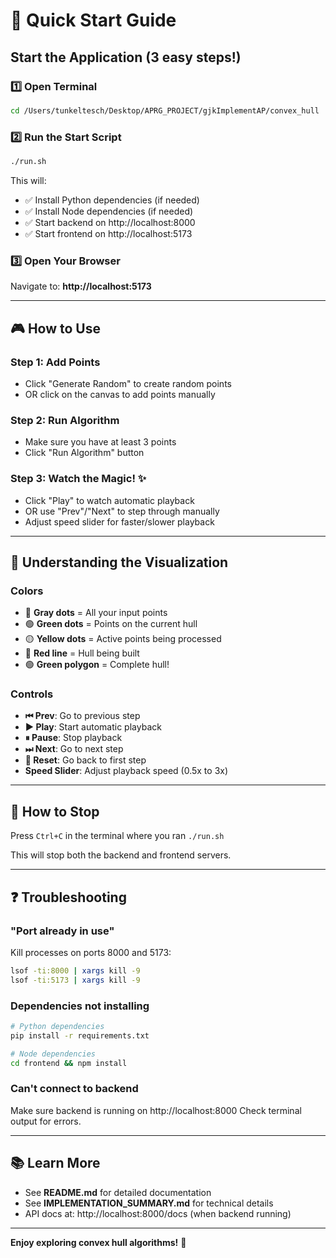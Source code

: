 # 🚀 Quick Start Guide

## Start the Application (3 easy steps!)

### 1️⃣ Open Terminal
```bash
cd /Users/tunkeltesch/Desktop/APRG_PROJECT/gjkImplementAP/convex_hull
```

### 2️⃣ Run the Start Script
```bash
./run.sh
```

This will:
- ✅ Install Python dependencies (if needed)
- ✅ Install Node dependencies (if needed)
- ✅ Start backend on http://localhost:8000
- ✅ Start frontend on http://localhost:5173

### 3️⃣ Open Your Browser
Navigate to: **http://localhost:5173**

---

## 🎮 How to Use

### Step 1: Add Points
- Click "Generate Random" to create random points
- OR click on the canvas to add points manually

### Step 2: Run Algorithm
- Make sure you have at least 3 points
- Click "Run Algorithm" button

### Step 3: Watch the Magic! ✨
- Click "Play" to watch automatic playback
- OR use "Prev"/"Next" to step through manually
- Adjust speed slider for faster/slower playback

---

## 📖 Understanding the Visualization

### Colors
- 🔵 **Gray dots** = All your input points
- 🟢 **Green dots** = Points on the current hull
- 🟡 **Yellow dots** = Active points being processed
- 🔴 **Red line** = Hull being built
- 🟢 **Green polygon** = Complete hull!

### Controls
- **⏮ Prev**: Go to previous step
- **▶ Play**: Start automatic playback
- **⏸ Pause**: Stop playback
- **⏭ Next**: Go to next step
- **🔄 Reset**: Go back to first step
- **Speed Slider**: Adjust playback speed (0.5x to 3x)

---

## 🛑 How to Stop

Press `Ctrl+C` in the terminal where you ran `./run.sh`

This will stop both the backend and frontend servers.

---

## ❓ Troubleshooting

### "Port already in use"
Kill processes on ports 8000 and 5173:
```bash
lsof -ti:8000 | xargs kill -9
lsof -ti:5173 | xargs kill -9
```

### Dependencies not installing
```bash
# Python dependencies
pip install -r requirements.txt

# Node dependencies
cd frontend && npm install
```

### Can't connect to backend
Make sure backend is running on http://localhost:8000
Check terminal output for errors.

---

## 📚 Learn More

- See **README.md** for detailed documentation
- See **IMPLEMENTATION_SUMMARY.md** for technical details
- API docs at: http://localhost:8000/docs (when backend running)

---

**Enjoy exploring convex hull algorithms!** 🎉

